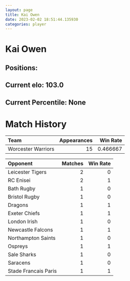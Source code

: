 ```yaml
---  
layout: page  
title: Kai Owen  
date: 2023-02-02 18:51:44.135930  
categories: player  
---
```

# Kai Owen

## Positions: 

## Current elo: 103.0

## Current Percentile: None

# Match History


| Team               |   Appearances |   Win Rate |
|:-------------------|--------------:|-----------:|
| Worcester Warriors |            15 |   0.466667 |

| Opponent             |   Matches |   Win Rate |
|:---------------------|----------:|-----------:|
| Leicester Tigers     |         2 |          0 |
| RC Enisei            |         2 |          1 |
| Bath Rugby           |         1 |          0 |
| Bristol Rugby        |         1 |          0 |
| Dragons              |         1 |          1 |
| Exeter Chiefs        |         1 |          1 |
| London Irish         |         1 |          0 |
| Newcastle Falcons    |         1 |          1 |
| Northampton Saints   |         1 |          0 |
| Ospreys              |         1 |          1 |
| Sale Sharks          |         1 |          0 |
| Saracens             |         1 |          0 |
| Stade Francais Paris |         1 |          1 |